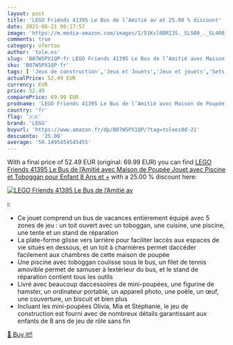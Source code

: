```yaml
---
layout: post
title: 'LEGO Friends 41395 Le Bus de l’Amitié av at 25.00 % discount'
date: 2021-06-21 06:17:57
image: 'https://m.media-amazon.com/images/I/51Ksl0DRI3S._SL500_._SL400_.jpg'
comments: true
category: ofertas
author: 'tole.es'
slug: 'B07W5PX1QP-fr LEGO Friends 41395 Le Bus de l’Amitié avec Maison de...'
sku: 'B07W5PX1QP-fr'
tags: [ 'Jeux de construction','Jeux et Jouets','Jeux et jouets','Sets de jeux de construction','lego', ]
actualPrice: 52.49 EUR
currency: EUR
price: 52.49
comparePrice: 69.99 EUR
prodname: 'LEGO Friends 41395 Le Bus de l’Amitié avec Maison de Poupée  Jouet avec Piscine et Toboggan  pour Enfant 8 Ans et +'
country: 'fr'
flag: '🇫🇷'
brand: 'LEGO'
buyurl: 'https://www.amazon.fr/dp/B07W5PX1QP/?tag=tolees0d-21'
descuento: '25.00'
average: '50.1495454545455'
---
```


With a final price of 52.49 EUR (original: 69.99 EUR) you can find [LEGO Friends 41395 Le Bus de l’Amitié avec Maison de Poupée  Jouet avec Piscine et Toboggan  pour Enfant 8 Ans et +](https://www.amazon.fr/dp/B07W5PX1QP/?tag=tolees0d-21) with a  25.00 % discount here:

[![LEGO Friends 41395 Le Bus de l’Amitié av](https://m.media-amazon.com/images/I/51Ksl0DRI3S._SL500_._SL400_.jpg)](https://www.amazon.fr/dp/B07W5PX1QP/?tag=tolees0d-21)

ℹ️:

- Ce jouet comprend un bus de vacances entièrement équipé avec 5 zones de jeu : un toit ouvert avec un toboggan, une cuisine, une piscine, une tente et un stand de réparation
- La plate-forme glisse vers larrière pour faciliter laccès aux espaces de vie situés en dessous, et un toit à charnières permet daccéder facilement aux chambres de cette maison de poupée
- Une piscine avec toboggan coulisse sous le bus, un filet de tennis amovible permet de samuser à lextérieur du bus, et le stand de réparation contient tous les outils
- Livré avec beaucoup daccessoires de mini-poupées, une figurine de hamster, un ordinateur portable, un appareil photo, une poêle, un œuf, une couverture, un biscuit et bien plus
- Incluant les mini-poupées Olivia, Mia et Stéphanie, le jeu de construction est fourni avec de nombreux détails garantissant aux enfants de 8 ans de jeu de rôle sans fin

[🛒 Buy it!!](https://www.amazon.fr/dp/B07W5PX1QP/?tag=tolees0d-21)
